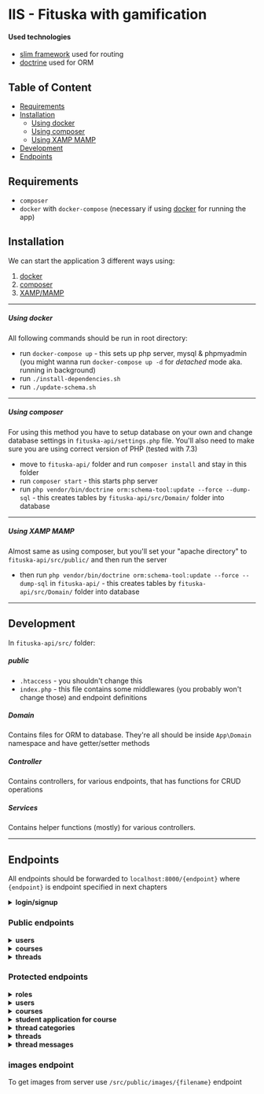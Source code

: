 # IIS - Fituska with gamification
#### Used technologies
- [slim framework](https://www.slimframework.com/) used for routing
- [doctrine](https://www.doctrine-project.org/index.html) used for ORM

## Table of Content
* [Requirements](#requirements)
* [Installation](#installation)
    * [Using docker](#using-docker)
    * [Using composer](#using-composer)
    * [Using XAMP MAMP](#using-xamp-mamp)
* [Development](#development)
* [Endpoints](#endpoints)

## Requirements
- `composer`
- `docker` with `docker-compose` (necessary if using [docker](#using-docker) for running the app)

## Installation
We can start the application 3 different ways using:
1. [docker](#using-docker)
2. [composer](#using-composer) 
3. [XAMP/MAMP](#using-xamp-mamp)
___
##### Using docker
All following commands should be run in root directory:
- run `docker-compose up` - this sets up php server, mysql & phpmyadmin (you might wanna run `docker-compose up -d` for _detached_ mode aka. running in background)
- run `./install-dependencies.sh`
- run `./update-schema.sh`
___
##### Using composer
For using this method you have to setup database on your own and change database settings in `fituska-api/settings.php` file. You'll also need to make sure you are using correct version of PHP (tested with 7.3)
- move to `fituska-api/` folder and run `composer install` and stay in this folder
- run `composer start` - this starts php server
- run `php vendor/bin/doctrine orm:schema-tool:update --force --dump-sql` - this creates tables by `fituska-api/src/Domain/` folder into database
___
##### Using XAMP MAMP
Almost same as using composer, but you'll set your "apache directory" to `fituska-api/src/public/` and then run the server
- then run `php vendor/bin/doctrine orm:schema-tool:update --force --dump-sql` in `fituska-api/` - this creates tables by `fituska-api/src/Domain/` folder into database

___
## Development
In `fituska-api/src/` folder:

##### public
- `.htaccess` - you shouldn't change this
- `index.php` - this file contains some middlewares (you probably won't change those) and endpoint definitions 

##### Domain
Contains files for ORM to database. They're all should be inside `App\Domain` namespace and have getter/setter methods

##### Controller
Contains controllers, for various endpoints, that has functions for CRUD operations

##### Services
Contains helper functions (mostly) for various controllers.

___
## Endpoints
All endpoints should be forwarded to `localhost:8000/{endpoint}` where `{endpoint}` is endpoint specified in next chapters

<details>
<summary><b>login/signup</b></summary>

- `/signup` - `[POST]` creates new user account

```json
{
    "name": "string",
    "password": "string",
    "email": "string",
    "phone": "string", // optional
    "addresss": "string" // optional
}
```

- `/login` - `[POST]` log in user and return JWT in response (the JWT is used for communicating with protected endpoints)

```json
{
    "password": "string",
    "email": "string",
}
```

</details>

### Public endpoints
<details>
<summary><b>users</b></summary>

- `/users/{id}/get` get user by id
- `/users/email/{email}/get` - get users by email (maybe delete this shit?)
- `/users/name/{name}/get` - get users by name

</details>

<details>
<summary><b>courses</b></summary>

- `/courses/get` - get all courses
- `/courses/get/approved` - get all approved courses (this should be used most probably by users to browse)
- `/courses/{code}/get` - get course by unique course code

</details>

<details>
<summary><b>threads</b></summary>

- `/courses/{coude}/threads/get` - get threads for course with specified course code
- `/threads/title/{title}/get` - get threads by title
- `/threads/id/{id}/get` - get thread and all it's messages (not yet implemented) by thread id

</details>


### Protected endpoints
<details>
<summary><b>roles</b></summary>

This endpoint should be only accessed by user with role that has name `admin`
- `/roles` - get all available roles
- `/roles/add/{name}` - `[POST]` add new role with specified name
- `/roles/{id}/{name}` - `[PUT]` update existing role with id to new name
- `/roles/{id}` - `[DELETE]` delete role with ID

</details>

<details>
<summary><b>users</b></summary>

- `/users` - gets all users (probably won't be necessary?)
- `/users/{userID}/role/{roleID}` - `[PUT]` update role of user with specified id (only user with admin role is able to change those)

</details>

<details>
<summary><b>courses</b></summary>

- `/courses/get/not-approved` - gets all yet not approved courses (only if user role equals to 'moderator' or 'admin')
- `/courses/add` - `[POST]` add new course

```json
{
    "code": "string",
    "name": "string"
}
```

- `/courses/{code}/approve` - `[PUT]` approves course with specified course code (only if user's role is 'moderator' or 'admin')

</details>

<details>
<summary><b>student application for course</b></summary>

- `/courses/{code}/applications/get` - gets all applications for course (for lecturer only)
- `/courses/{code}/application/add` - `[POST]` add new application for course
- `/applications/{id}/approve` - `[PUT]` approve student's application (for lecturer onyl)
- `/applications/{id}/revoke` - `[PUT]` revoke student's application (for lecturer onyl)

</details>

<details>
<summary><b>thread categories</b></summary>

All of those endpoints are for lecturer of course only
- `/courses/{code}/get/categories` - get all thread categories for specified course with course code
- `/categories/add` - `[POST]` add new thread category for course

```json
{
    "name": "string",
    "course_code": "string"
}
```

- `/categories/{id}/update` - `[PUT]` update thread category with specified id

```json
{
    "name": "string"
}
```

- `/categories/{id}/delete` - `[DELETE]` delete existing category with specified id

</details>

<details>
<summary><b>threads</b></summary>

- `/threads/add` - `[POST]` add new thread (only for enrolled students or lecturer of course)

```json
{
    "course_code": "string",
    "title": "string",
    "category": "int",
    "message": "string",
    "attachments": [
        {
            "type": "string", // jpg, png, ...
            "content": "string" // base64 string without the `data:image/jpeg;base64,` bullshit
        },
        // ...
    ]
}
```

- `/threads/{id}/close` - `[PUT]` close existing thread, can be only done by lecturer of course

- `/threads/{id}/delete` - `[DELETE]` delete thread with specified id (only for author of thread or lecturer of course)

</details>

<details>
<summary><b>thread messages</b></summary>

Because users should get points for correct answers they shouldn't be able to change/delete their messages

- `/threads/{id}/messages/add` - `[POST]` add new message to thread

```json
{
    "message": "string",
    "attachments": [
        {
            "type": "string", // jpg, png, ...
            "content": "string" // base64 string without the `data:image/jpeg;base64,` bullshit
        },
        // ...
    ]
}
```

- `/messages/compensate` - `[POST]` compensate votes for messages with no votes (for lecturer only - is used after closing thread)

```json
{
    "messages": [
        {
            "id": "int",
            "votes": "int" // number to incerement score
        },
        // ...
    ]
}
```

 - `/messages/{id}/update-score` - `[PUT]` update score of author of message with given ID (for lecturer only - is used after closing thread)

 - `/messages/{id}/vote` - `[POST]` vote for message (for enrolled students only, lecturer maybe works also but I don't even care anymore)

</details>

### images endpoint
To get images from server use `/src/public/images/{filename}` endpoint